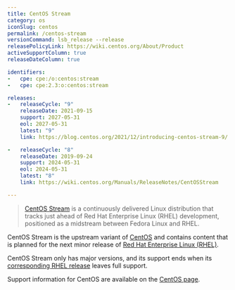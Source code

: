 ```yaml
---
title: CentOS Stream
category: os
iconSlug: centos
permalink: /centos-stream
versionCommand: lsb_release --release
releasePolicyLink: https://wiki.centos.org/About/Product
activeSupportColumn: true
releaseDateColumn: true

identifiers:
-   cpe: cpe:/o:centos:stream
-   cpe: cpe:2.3:o:centos:stream

releases:
-   releaseCycle: "9"
    releaseDate: 2021-09-15
    support: 2027-05-31
    eol: 2027-05-31
    latest: "9"
    link: https://blog.centos.org/2021/12/introducing-centos-stream-9/

-   releaseCycle: "8"
    releaseDate: 2019-09-24
    support: 2024-05-31
    eol: 2024-05-31
    latest: "8"
    link: https://wiki.centos.org/Manuals/ReleaseNotes/CentOSStream

---
```


> [CentOS Stream](https://www.centos.org/centos-stream/) is a continuously delivered Linux
> distribution that tracks just ahead of Red Hat Enterprise Linux (RHEL) development, positioned as
> a midstream between Fedora Linux and RHEL.

CentOS Stream is the upstream variant of [CentOS](/centos) and contains content that is planned for
the next minor release of [Red Hat Enterprise Linux (RHEL)](/rhel).

CentOS Stream only has major versions, and its support ends when its [corresponding RHEL release](/rhel)
leaves full support.

Support information for CentOS are available on the [CentOS page](/centos).
